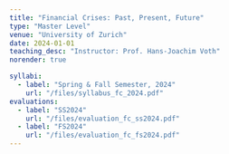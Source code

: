 ```yaml
---
title: "Financial Crises: Past, Present, Future"
type: "Master Level"
venue: "University of Zurich"
date: 2024-01-01
teaching_desc: "Instructor: Prof. Hans-Joachim Voth"
norender: true

syllabi:
  - label: "Spring & Fall Semester, 2024"
    url: "/files/syllabus_fc_2024.pdf"
evaluations:
  - label: "SS2024"
    url: "/files/evaluation_fc_ss2024.pdf"
  - label: "FS2024"
    url: "/files/evaluation_fc_fs2024.pdf"
---
```


